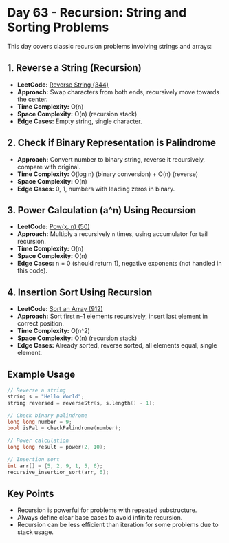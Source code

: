 # Day 63 - Recursion: String and Sorting Problems

This day covers classic recursion problems involving strings and arrays:

## 1. Reverse a String (Recursion)

- **LeetCode:** [Reverse String (344)](https://leetcode.com/problems/reverse-string/)
- **Approach:** Swap characters from both ends, recursively move towards the center.
- **Time Complexity:** O(n)
- **Space Complexity:** O(n) (recursion stack)
- **Edge Cases:** Empty string, single character.

## 2. Check if Binary Representation is Palindrome

- **Approach:** Convert number to binary string, reverse it recursively, compare with original.
- **Time Complexity:** O(log n) (binary conversion) + O(n) (reverse)
- **Space Complexity:** O(n)
- **Edge Cases:** 0, 1, numbers with leading zeros in binary.

## 3. Power Calculation (a^n) Using Recursion

- **LeetCode:** [Pow(x, n) (50)](https://leetcode.com/problems/powx-n/)
- **Approach:** Multiply `a` recursively `n` times, using accumulator for tail recursion.
- **Time Complexity:** O(n)
- **Space Complexity:** O(n)
- **Edge Cases:** n = 0 (should return 1), negative exponents (not handled in this code).

## 4. Insertion Sort Using Recursion

- **LeetCode:** [Sort an Array (912)](https://leetcode.com/problems/sort-an-array/)
- **Approach:** Sort first n-1 elements recursively, insert last element in correct position.
- **Time Complexity:** O(n^2)
- **Space Complexity:** O(n) (recursion stack)
- **Edge Cases:** Already sorted, reverse sorted, all elements equal, single element.

## Example Usage

```cpp
// Reverse a string
string s = "Hello World";
string reversed = reverseStr(s, s.length() - 1);

// Check binary palindrome
long long number = 9;
bool isPal = checkPalindrome(number);

// Power calculation
long long result = power(2, 10);

// Insertion sort
int arr[] = {5, 2, 9, 1, 5, 6};
recursive_insertion_sort(arr, 6);
```

## Key Points

- Recursion is powerful for problems with repeated substructure.
- Always define clear base cases to avoid infinite recursion.
- Recursion can be less efficient than iteration for some problems due to stack usage.
